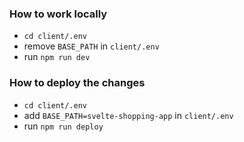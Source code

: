 ### How to work locally

- `cd client/.env`
- remove `BASE_PATH` in `client/.env`
- run `npm run dev`

### How to deploy the changes

- `cd client/.env`
- add `BASE_PATH=svelte-shopping-app` in `client/.env`
- run `npm run deploy`
